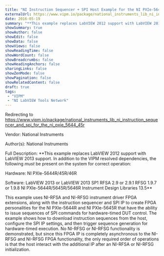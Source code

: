 ```yaml
---
title: "NI Instruction Sequencer + SPI Host Example for the NI PXIe-5644R/45R/46R"
externalUrl: https://www.vipm.io/package/national_instruments_lib_ni_instruction_sequencer_and_spi_for_the_ni_pxie_5644_45r
date: 2016-05-19
summary: "**This example replaces LabVIEW 2012 support with LabVIEW 2013 support."
showSummary: true
showAuthor: false
showEdit: false
showData: false
showViews: false
showReadingTime: false
showWordCount: false
showBreadcrumbs: false
showHeadingAnchors: false
sharingLinks: false
showZenMode: false
showPagination: false
showRelatedContent: false
draft: true
tags:
 - "VIPM"
 - "NI LabVIEW Tools Network"
---
```


Redirecting to https://www.vipm.io/package/national_instruments_lib_ni_instruction_sequencer_and_spi_for_the_ni_pxie_5644_45r

Vendor: National Instruments

Author(s): National Instruments
 
Full Description:
**This example replaces LabVIEW 2012 support with LabVIEW 2013 support.  In addition to the VIPM resolved dependencies, the following *must* be present on the system for correct operation:

Hardware:
NI PXIe-5644R/45R/46R

Software:
LabVIEW 2013 or LabVIEW 2013 SP1
RFSA 2.9 or 2.9.1
RFSG 1.9.7 or 1.9.8
NI PXIe-5644R/5645R/5646R Instrument Design Libraries 13.5**

This example uses NI-RFSA and NI-RFSG instrument driver FPGA extensions, along with the instruction sequencer and SPI IP to create FPGA personalities for the NI PXIe-5644R and NI PXIe-5645R that have the ability to issue sequences of SPI commands for hardware-timed DUT control. The example shows how to download instruction sequences from the host, configure the SPI IP settings, and then trigger sequence generation for hardware-timed execution. No NI-RFSG or NI-RFSG functionality is demonstrated, but since this FPGA IP is completely asynchronous to the NI-RFSG and NI-RFSG FPGA functionality, the only required order of operations is that the host interact with the additional IP after an NI-RFSA or NI-RFSG initialization.